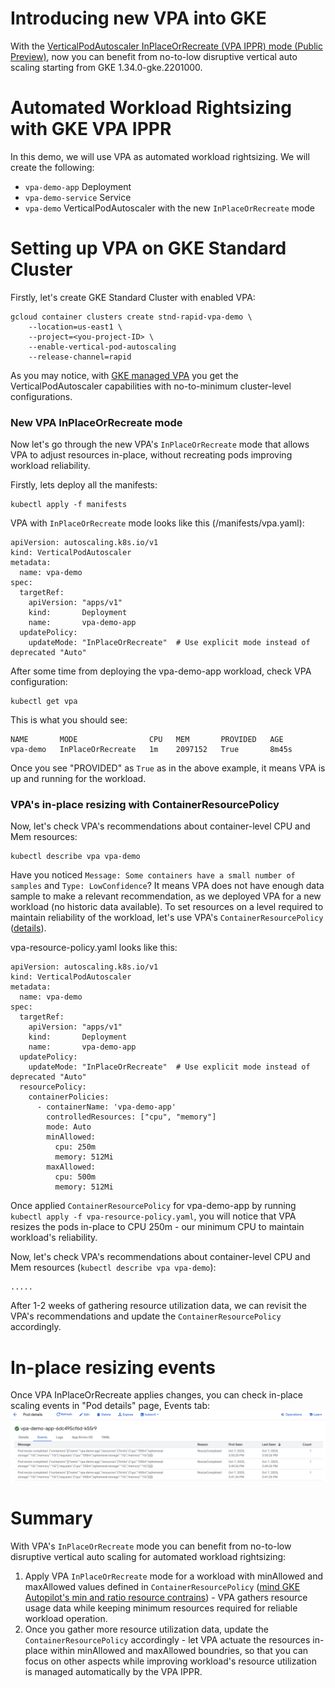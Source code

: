 # Introducing new VPA into GKE
With the [VerticalPodAutoscaler InPlaceOrRecreate (VPA IPPR) mode (Public Preview)](https://cloud.google.com/kubernetes-engine/docs/concepts/verticalpodautoscaler), now you can benefit from no-to-low disruptive vertical auto scaling starting from GKE 1.34.0-gke.2201000.

# Automated Workload Rightsizing with GKE VPA IPPR
In this demo, we will use VPA as automated workload rightsizing. We will create the following:

* `vpa-demo-app` Deployment
* `vpa-demo-service` Service
* `vpa-demo` VerticalPodAutoscaler with the new `InPlaceOrRecreate` mode

# Setting up VPA on GKE Standard Cluster

Firstly, let's create GKE Standard Cluster with enabled VPA:
```
gcloud container clusters create stnd-rapid-vpa-demo \
    --location=us-east1 \
    --project=<you-project-ID> \
    --enable-vertical-pod-autoscaling
    --release-channel=rapid
```

As you may notice, with [GKE managed VPA](https://cloud.google.com/kubernetes-engine/docs/concepts/verticalpodautoscaler) you get the VerticalPodAutoscaler capabilities with no-to-minimum cluster-level configurations.

### New VPA InPlaceOrRecreate mode
Now let's go through the new VPA's `InPlaceOrRecreate` mode that allows VPA to adjust resources in-place, without recreating pods improving workload reliability.

Firstly, lets deploy all the manifests:
```
kubectl apply -f manifests
```

VPA with `InPlaceOrRecreate` mode looks like this (/manifests/vpa.yaml):
```
apiVersion: autoscaling.k8s.io/v1
kind: VerticalPodAutoscaler
metadata:
  name: vpa-demo
spec:
  targetRef:
    apiVersion: "apps/v1"
    kind:       Deployment
    name:       vpa-demo-app
  updatePolicy:
    updateMode: "InPlaceOrRecreate"  # Use explicit mode instead of deprecated "Auto"
```

After some time from deploying the vpa-demo-app workload, check VPA configuration:
```
kubectl get vpa
```

This is what you should see:
```
NAME       MODE                CPU   MEM       PROVIDED   AGE
vpa-demo   InPlaceOrRecreate   1m    2097152   True       8m45s
```
Once you see "PROVIDED" as `True` as in the above example, it means VPA is up and running for the workload.

### VPA's in-place resizing with ContainerResourcePolicy

Now, let's check VPA's recommendations about container-level CPU and Mem resources:
```
kubectl describe vpa vpa-demo
```

Have you noticed `Message: Some containers have a small number of samples` and `Type: LowConfidence`? It means VPA does not have enough data sample to make a relevant recommendation, as we deployed VPA for a new workload (no historic data available). To set resources on a level required to maintain reliability of the workload, let's use VPA's `ContainerResourcePolicy` ([details](https://cloud.google.com/kubernetes-engine/docs/concepts/verticalpodautoscaler#containerresourcepolicy_v1_autoscalingk8sio)).

vpa-resource-policy.yaml looks like this:
```
apiVersion: autoscaling.k8s.io/v1
kind: VerticalPodAutoscaler
metadata:
  name: vpa-demo
spec:
  targetRef:
    apiVersion: "apps/v1"
    kind:       Deployment
    name:       vpa-demo-app
  updatePolicy:
    updateMode: "InPlaceOrRecreate"  # Use explicit mode instead of deprecated "Auto"
  resourcePolicy:
    containerPolicies:
      - containerName: 'vpa-demo-app'
        controlledResources: ["cpu", "memory"]
        mode: Auto
        minAllowed:
          cpu: 250m
          memory: 512Mi
        maxAllowed:
          cpu: 500m
          memory: 512Mi
```

Once applied `ContainerResourcePolicy` for vpa-demo-app by running `kubectl apply -f vpa-resource-policy.yaml`, you will notice that VPA resizes the pods in-place to CPU 250m - our minimum CPU to maintain workload's reliability.

Now, let's check VPA's recommendations about container-level CPU and Mem resources (`kubectl describe vpa vpa-demo`):
```
.....
```

After 1-2 weeks of gathering resource utilization data, we can revisit the VPA's recommendations and update the `ContainerResourcePolicy` accordingly.

# In-place resizing events

Once VPA InPlaceOrRecreate applies changes, you can check in-place scaling events in "Pod details" page, Events tab:
![Screenshot of in-place scaling events](vpa-ippr-event.png)

# Summary

With VPA's `InPlaceOrRecreate` mode you can benefit from no-to-low disruptive vertical auto scaling for automated workload rightsizing:
1. Apply VPA `InPlaceOrRecreate` mode for a workload with minAllowed and maxAllowed values defined in `ContainerResourcePolicy` ([mind GKE Autopilot's min and ratio resource contrains](https://cloud.google.com/kubernetes-engine/docs/concepts/autopilot-resource-requests)) - VPA gathers resource usage data while keeping minimum resources required for reliable workload operation.
2. Once you gather more resource utilization data, update the `ContainerResourcePolicy` accordingly - let VPA actuate the resources in-place within minAllowed and maxAllowed boundries, so that you can focus on other aspects while improving workload's resource utilization is managed automatically by the VPA IPPR.
